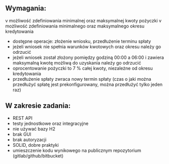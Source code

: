 <h2>Wymagania:</h2>

v możliwość zdefiniowania minimalnej oraz maksymalnej kwoty pożyczki
v możliwość zdefiniowania minimalnego oraz maksymalnego okresu kredytowania
- dostępne operacje: złożenie wniosku, przedłużenie terminu spłaty
- jeżeli wniosek nie spełnia warunków kwotowych oraz okresu należy go odrzucić
- jeżeli wniosek został złożony pomiędzy godziną 00:00 a 06:00 i zawiera maksymalną kwotę możliwą do uzyskania należy go odrzucić
- oprocentowanie pożyczki to 7 % całej kwoty, niezależne od okresu kredytowania
- przedłużenie spłaty zwraca nowy termin spłaty (czas o jaki można przedłużyć spłatę jest prekonfigurowany, można przedłużyć tylko jeden raz)

<h2>W zakresie zadania:</h2>

- REST API
- testy jednostkowe oraz integracyjne
- nie używać bazy H2
- brak GUI
- brak autoryzacji
- SOLID, dobre praktyki
- umieszczenie kodu wynikowego na publicznym repozytorium (gitlab/github/bitbucket)